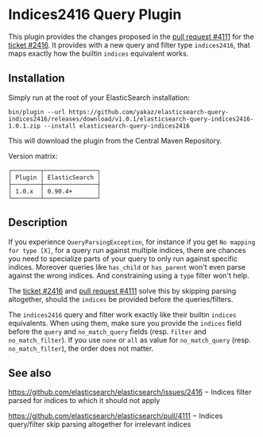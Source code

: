 Indices2416 Query Plugin
========================

This plugin provides the changes proposed in the [pull request #4111][pull4111] for the [ticket #2416][ticket2416].
It provides with a new query and filter type `indices2416`, that maps exactly how the builtin `indices` equivalent works.

Installation
------------

Simply run at the root of your ElasticSearch installation:

	bin/plugin --url https://github.com/yakaz/elasticsearch-query-indices2416/releases/download/v1.0.1/elasticsearch-query-indices2416-1.0.1.zip --install elasticsearch-query-indices2416

This will download the plugin from the Central Maven Repository.

Version matrix:

	┌────────┬───────────────┐
	│ Plugin │ ElasticSearch │
	├────────┼───────────────┤
	│ 1.0.x  │ 0.90.4+       │
	└────────┴───────────────┘

Description
-----------

If you experience `QueryParsingException`, for instance if you get `No mapping for type [X]`, for a query run against multiple indices, there are chances you need to specialize parts of your query to only run against specific indices.
Moreover queries like `has_child` or `has_parent` won't even parse against the wrong indices. And constraining using a `type` filter won't help.

The [ticket #2416][ticket2416] and [pull request #4111][pull4111] solve this by skipping parsing altogether, should the `indices` be provided before the queries/filters.

The `indices2416` query and filter work exactly like their builtin `indices` equivalents.
When using them, make sure you provide the `indices` field before the `query` and `no_match_query` fields (resp. `filter` and `no_match_filter`).
If you use `none` or `all` as value for `no_match_query` (resp. `no_match_filter`), the order does not matter.

See also
--------

https://github.com/elasticsearch/elasticsearch/issues/2416 − Indices filter parsed for indices to which it should not apply

https://github.com/elasticsearch/elasticsearch/pull/4111 − Indices query/filter skip parsing altogether for irrelevant indices

[ticket2416]: https://github.com/elasticsearch/elasticsearch/issues/2416
[pull4111]: https://github.com/elasticsearch/elasticsearch/pull/4111

